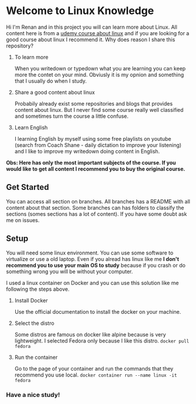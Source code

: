 # Welcome to Linux Knowledge

Hi I'm Renan and in this project you will can learn more about Linux. All content here is from a [udemy course about linux](https://www.udemy.com/course/curso-online-certificacao-linux-lpic1-comptia/) and if you are looking for a good course about linux I recommend it. Why does reason I share this repository?

 1. To learn more
    
    When you writedown or typedown what you are learning you can keep more the contet on your mind. Obviusly it is my opnion and something that I usually do when I study.

 2. Share a good content about linux

    Probabily already exist some repositories and blogs that provides content about linux. But I never find some course really well classified and sometimes turn the course a little confuse. 

 3. Learn English

    I learning English by myself using some free playlists on youtube (search from Coach Shane - daily dictation to improve your listening) and I like to improve my writedown doing content in English.

**Obs: Here has only the most important subjects of the course. If you would like to get all content I recommend you to buy the original course.**

## Get Started

You can access all section on branches. All branches has a README with all content about that section. Some branches can has folders to classify the sections (somes sections has a lot of content). If you have some doubt ask me on issues.

## Setup 

You will need some linux environment. You can use some software to virtualize or use a old laptop. Even if you alread has linux like me **I don't recommend you to use your main OS to study** because if you crash or do something wrong you will be without your computer. 

I used a linux container on Docker and you can use this solution like me following the steps above.

1. Install Docker
   
    Use the official documentation to install the docker on your machine.

2. Select the distro

    Some distros are famous on docker like alpine because is very lightweight. I selected Fedora only because I like this distro.
    `docker pull fedora`

3. Run the container

    Go to the page of your container and run the commands that they recommend you use local.
    `docker container run --name linux -it fedora`

### Have a nice study!
